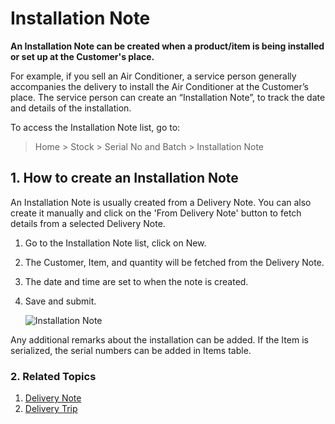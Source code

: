 <!-- add-breadcrumbs -->
# Installation Note

**An Installation Note can be created when a product/item is being installed or set up at the Customer's place.**

For example, if you sell an Air Conditioner, a service person generally accompanies the delivery to install the Air Conditioner at the Customer’s place. The service person can create an “Installation Note”, to track the date and details of the installation.

To access the Installation Note list, go to:
> Home > Stock > Serial No and Batch > Installation Note

## 1. How to create an Installation Note
An Installation Note is usually created from a Delivery Note. You can also create it manually and click on the 'From Delivery Note' button to fetch details from a selected Delivery Note.

1. Go to the Installation Note list, click on New.
1. The Customer, Item, and quantity will be fetched from the Delivery Note.
1. The date and time are set to when the note is created.
1. Save and submit.

    <img class="screenshot" alt="Installation Note" src="{{docs_base_url}}/assets/img/stock/installation-note.png">

Any additional remarks about the installation can be added. If the Item is serialized, the serial numbers can be added in Items table.

### 2. Related Topics
1. [Delivery Note](/docs/v13/user/manual/en/stock/delivery-note)
1. [Delivery Trip](/docs/v13/user/manual/en/stock/delivery-trip)